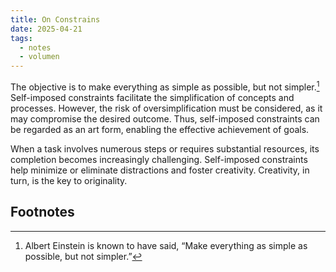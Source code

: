 ```yaml
---
title: On Constrains
date: 2025-04-21
tags:
  - notes
  - volumen
---
```


The objective is to make everything as simple as possible, but not simpler.[^1] Self-imposed constraints facilitate the simplification of concepts and processes. However, the risk of oversimplification must be considered, as it may compromise the desired outcome. Thus, self-imposed constraints can be regarded as an art form, enabling the effective achievement of goals.

When a task involves numerous steps or requires substantial resources, its completion becomes increasingly challenging. Self-imposed constraints help minimize or eliminate distractions and foster creativity. Creativity, in turn, is the key to originality.

## Footnotes

[^1]: Albert Einstein is known to have said, “Make everything as simple as possible, but not simpler.”